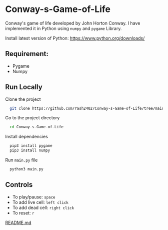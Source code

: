 
# Conway-s-Game-of-Life
Conway's game of life developed by John Horton Conway.
I have implemented it in Python using ```numpy``` and ```pygame``` Library.

Install latest version of Python: https://www.python.org/downloads/

## Requirement:
 - Pygame
 - Numpy
 
## Run Locally

Clone the project

```bash
  git clone https://github.com/Yash2402/Conway-s-Game-of-Life/tree/main
```

Go to the project directory

```bash
  cd Conway-s-Game-of-Life
```

Install dependencies

```bash
  pip3 install pygame
  pip3 install numpy
```

Run ```main.py``` file

```bash
  python3 main.py
```


## Controls
- To play/pause: ```space```
- To add live cell: ```left click```
- To add dead cell: ```right click```
- To reset: ```r```

[README.md](https://github.com/Yash2402/Conway-s-Game-of-Life/files/12136794/README.md)
